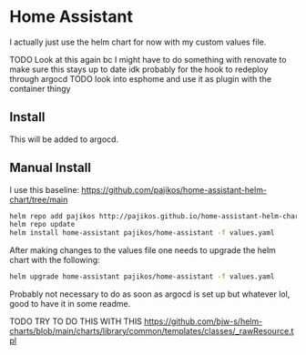 # Home Assistant

I actually just use the helm chart for now with my custom values file.

TODO Look at this again bc I might have to do something with renovate to make sure this stays up to date idk probably for the hook to redeploy through argocd
TODO look into esphome and use it as plugin with the container thingy

## Install

This will be added to argocd.

## Manual Install

I use this baseline: https://github.com/pajikos/home-assistant-helm-chart/tree/main

```bash
helm repo add pajikos http://pajikos.github.io/home-assistant-helm-chart/
helm repo update
helm install home-assistant pajikos/home-assistant -f values.yaml
```

After making changes to the values file one needs to upgrade the helm chart with the following: 

```bash
helm upgrade home-assistant pajikos/home-assistant -f values.yaml
```

Probably not necessary to do as soon as argocd is set up but whatever lol, good to have it in some readme.



TODO TRY TO DO THIS WITH THIS https://github.com/bjw-s/helm-charts/blob/main/charts/library/common/templates/classes/_rawResource.tpl
